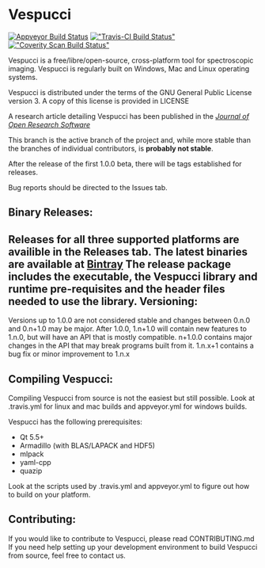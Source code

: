 Vespucci 
========
[![Appveyor Build Status](https://ci.appveyor.com/api/projects/status/yvo16f9ojkkkxi56?svg=true)](https://ci.appveyor.com/project/dpfoose/vespucci) [!["Travis-CI Build Status"](https://travis-ci.org/VespucciProject/Vespucci.svg?branch=master)](https://travis-ci.org/VespucciProject/Vespucci) [!["Coverity Scan Build Status"](https://scan.coverity.com/projects/9309/badge.svg)](https://scan.coverity.com/projects/vespucciproject-vespucci)

Vespucci is a free/libre/open-source, cross-platform tool for spectroscopic
imaging. Vespucci is regularly built on Windows, Mac and Linux operating systems.

Vespucci is distributed under the terms of the GNU General Public License version 3.
A copy of this license is provided in LICENSE

A research article detailing Vespucci has been published in the 
[*Journal of Open Research Software*](http://openresearchsoftware.metajnl.com/articles/10.5334/jors.91/ "DOI:10.5334")

This branch is the active branch of the project and, while more stable than the branches of individual contributors, is **probably not stable**.

After the release of the first 1.0.0 beta, there will be tags established for releases.

Bug reports should be directed to the Issues tab.

Binary Releases:
-----------------
Releases for all three supported platforms are availible in the Releases tab.
The latest binaries are available at 
[Bintray](https://bintray.com/vespucciproject/Vespucci_automated_builds/Vespucci_latest)
The release package includes the executable, the Vespucci library and runtime pre-requisites
and the header files needed to use the library.
Versioning:
-----------
Versions up to 1.0.0 are not considered stable and changes between 0.n.0 and 0.n+1.0 may be major.
After 1.0.0, 1.n+1.0 will contain new features to 1.n.0, but will have an API that is mostly compatible. n+1.0.0 contains major changes in the API that may break programs built from it. 1.n.x+1 contains a bug fix or minor improvement to 1.n.x

Compiling Vespucci:
-------------------
Compiling Vespucci from source is not the easiest but still possible. Look at 
.travis.yml for linux and mac builds and appveyor.yml for windows builds.

Vespucci has the following prerequisites:
* Qt 5.5+
* Armadillo (with BLAS/LAPACK and HDF5)
* mlpack
* yaml-cpp
* quazip

Look at the scripts used by .travis.yml and appveyor.yml to figure out how to
build on your platform.

Contributing:
-------------
If you would like to contribute to Vespucci, please read CONTRIBUTING.md
If you need help setting up your development environment to build Vespucci from 
source, feel free to contact us.
